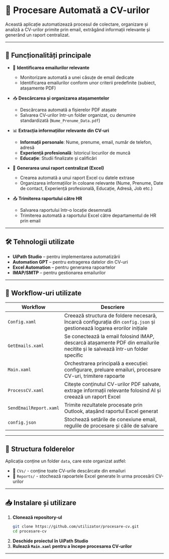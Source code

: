 # 📄 Procesare Automată a CV-urilor

Această aplicație automatizează procesul de colectare, organizare și analiză a CV-urilor primite prin email, extrăgând informații relevante și generând un raport centralizat.

---

## 🚀 Funcționalități principale

- 📩 **Identificarea emailurilor relevante**
  - Monitorizare automată a unei căsuțe de email dedicate
  - Identificarea emailurilor conform unor criterii predefinite (subiect, atașamente PDF)
  
- 📥 **Descărcarea și organizarea atașamentelor**
  - Descărcarea automată a fișierelor PDF atașate
  - Salvarea CV-urilor într-un folder organizat, cu denumire standardizată (`Nume_Prenume_Data.pdf`)
  
- 📊 **Extracția informațiilor relevante din CV-uri**
  - **Informații personale**: Nume, prenume, email, număr de telefon, adresă
  - **Experiență profesională**: Istoricul locurilor de muncă
  - **Educație**: Studii finalizate și calificări
  
- 📑 **Generarea unui raport centralizat (Excel)**
  - Crearea automată a unui raport Excel cu datele extrase
  - Organizarea informațiilor în coloane relevante (Nume, Prenume, Date de contact, Experiență profesională, Educație, Adresă, Job etc.)
  
- 📤 **Trimiterea raportului către HR**
  - Salvarea raportului într-o locație desemnată
  - Trimiterea automată a raportului Excel către departamentul de HR prin email

---

## 🛠️ Tehnologii utilizate
- **UiPath Studio** – pentru implementarea automatizării
- **Automation GPT** – pentru extragerea datelor din CV-uri
- **Excel Automation** – pentru generarea rapoartelor
- **IMAP/SMTP** – pentru gestionarea emailurilor

---

## 🔄 Workflow-uri utilizate

| Workflow | Descriere |
|----------|------------|
| `Config.xaml` | Creează structura de foldere necesară, încarcă configurația din `config.json` și gestionează logarea erorilor inițiale |
| `GetEmails.xaml` | Se conectează la email folosind IMAP, descarcă atașamente PDF din emailurile necitite și le salvează într-un folder specific |
| `Main.xaml` | Orchestrarea principală a execuției: configurare, preluare emailuri, procesare CV-uri, trimitere rapoarte |
| `ProcessCV.xaml` | Citește conținutul CV-urilor PDF salvate, extrage informații relevante folosind AI și creează un raport Excel |
| `SendEmailReport.xaml` | Trimite rezultatele procesate prin Outlook, atașând raportul Excel generat |
| `config.json` | Stochează setările de conexiune email, regulile de procesare și căile de salvare |

---

## 📂 Structura folderelor

Aplicația conține un folder `data`, care este organizat astfel:

- 📁 `CVs/` - conține toate CV-urile descărcate din emailuri
- 📁 `Reports/` - stochează rapoartele Excel generate în urma procesării CV-urilor

---

## 📥 Instalare și utilizare

1. **Clonează repository-ul**
   ```bash
   git clone https://github.com/utilizator/procesare-cv.git
   cd procesare-cv
   ```
2. **Deschide proiectul în UiPath Studio**
3. **Rulează `Main.xaml` pentru a începe procesarea CV-urilor**

---


